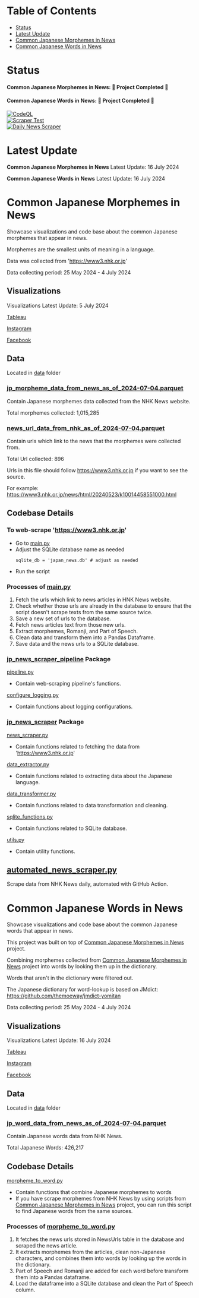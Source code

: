 # Table of Contents
- [Status](#status)
- [Latest Update](#latest-update)
- [Common Japanese Morphemes in News](#common-japanese-morphemes-in-news)
- [Common Japanese Words in News](#common-japanese-words-in-news)

# Status
#### Common Japanese Morphemes in News: 🎉 **Project Completed** 🎉

#### Common Japanese Words in News: 🎉 **Project Completed** 🎉

[![CodeQL](https://github.com/sakan811/Find-Common-Japanese-Words-From-News/actions/workflows/codeql.yml/badge.svg)](https://github.com/sakan811/Find-Common-Japanese-Words-From-News/actions/workflows/codeql.yml)    
[![Scraper Test](https://github.com/sakan811/Find-Common-Japanese-Words-From-News/actions/workflows/scraper-test.yml/badge.svg)](https://github.com/sakan811/Find-Common-Japanese-Words-From-News/actions/workflows/scraper-test.yml)  
[![Daily News Scraper](https://github.com/sakan811/Find-Common-Japanese-Words-From-News/actions/workflows/daily-news-scraper.yml/badge.svg)](https://github.com/sakan811/Find-Common-Japanese-Words-From-News/actions/workflows/daily-news-scraper.yml)

# Latest Update
**Common Japanese Morphemes in News** Latest Update: 16 July 2024

**Common Japanese Words in News** Latest Update: 16 July 2024

# Common Japanese Morphemes in News

Showcase visualizations and code base about the common Japanese morphemes that appear in news.

Morphemes are the smallest units of meaning in a language.

Data was collected from 'https://www3.nhk.or.jp'

Data collecting period: 25 May 2024 - 4 July 2024


## Visualizations
Visualizations Latest Update: 5 July 2024

[Tableau](https://public.tableau.com/views/jp-news/Top10Morphemes?:language=th-TH&publish=yes&:sid=&:redirect=auth&:display_count=n&:origin=viz_share_link)

[Instagram](https://www.instagram.com/p/C9A1r-whAog/?utm_source=ig_web_copy_link&igsh=MzRlODBiNWFlZA==)

[Facebook](https://www.facebook.com/permalink.php?story_fbid=pfbid0fF7edryCJeqUamiC6me2syJfWq5wAHTBXahTFeZmCseJefevKLLzGioe6ekpvwi6l&id=61553626169836)

## Data
Located in [data](data) folder

### [jp_morpheme_data_from_news_as_of_2024-07-04.parquet](data%2Fjp_morpheme_data_from_news_as_of_2024-07-04.parquet)
Contain Japanese morphemes data collected from the NHK News website.

Total morphemes collected: 1,015,285 

### [news_url_data_from_nhk_as_of_2024-07-04.parquet](data%2Fnews_url_data_from_nhk_as_of_2024-07-04.parquet)
Contain urls which link to the news that the morphemes were collected from.

Total Url collected: 896

Urls in this file should follow https://www3.nhk.or.jp if you want to see the source.

For example: https://www3.nhk.or.jp/news/html/20240523/k10014458551000.html

## Codebase Details

### To web-scrape 'https://www3.nhk.or.jp'
- Go to [main.py](main.py)
- Adjust the SQLite database name as needed
    ```
    sqlite_db = 'japan_news.db' # adjust as needed
    ```
- Run the script

### Processes of [main.py](main.py)
1. Fetch the urls which link to news articles in HNK News website.
2. Check whether those urls are already in the database to ensure that the script doesn't scrape texts from the same source twice.
3. Save a new set of urls to the database.
4. Fetch news articles text from those new urls.
5. Extract morphemes, Romanji, and Part of Speech.
6. Clean data and transform them into a Pandas Dataframe.
7. Save data and the news urls to a SQLite database.


### [jp_news_scraper_pipeline](jp_news_scraper_pipeline) Package
[pipeline.py](japan_news_scraper%2Fpipeline.py)
- Contain web-scraping pipeline's functions.

[configure_logging.py](japan_news_scraper%2Fconfigure_logging.py)
- Contain functions about logging configurations.

### [jp_news_scraper](jp_news_scraper_pipeline%2Fjp_news_scraper) Package
[news_scraper.py](japan_news_scraper%2Fnews_scraper.py)
- Contain functions related to fetching the data from 'https://www3.nhk.or.jp'

[data_extractor.py](jp_news_scraper_pipeline%2Fjp_news_scraper%2Fdata_extractor.py)
- Contain functions related to extracting data about the Japanese language.

[data_transformer.py](japan_news_scraper%2Fdata_transformer.py)
- Contain functions related to data transformation and cleaning.

[sqlite_functions.py](japan_news_scraper%2Fsqlite_functions.py)
- Contain functions related to SQLite database.

[utils.py](jp_news_scraper_pipeline%2Fjp_news_scraper%2Futils.py)
- Contain utility functions.

## [automated_news_scraper.py](automated_news_scraper.py)
Scrape data from NHK News daily, automated with GitHub Action. 

# Common Japanese Words in News

Showcase visualizations and code base about the common Japanese words that appear in news.

This project was built on top of [Common Japanese Morphemes in News](#common-japanese-morphemes-in-news) project.

Combining morphemes collected from [Common Japanese Morphemes in News](#common-japanese-morphemes-in-news) project into
words by looking them up in the dictionary.

Words that aren't in the dictionary were filtered out.

The Japanese dictionary for word-lookup is based on JMdict: https://github.com/themoeway/jmdict-yomitan

Data collecting period: 25 May 2024 - 4 July 2024

## Visualizations
Visualizations Latest Update: 16 July 2024

[Tableau](https://public.tableau.com/views/JPWordsfromNHKNews/Top10JapaneseWordsfromNewsDashboard?:language=th-TH&publish=yes&:sid=&:redirect=auth&:display_count=n&:origin=viz_share_link)

[Instagram](https://www.instagram.com/p/C9fQMe5sGI4/?utm_source=ig_web_copy_link&igsh=MzRlODBiNWFlZA==)

[Facebook](https://www.facebook.com/permalink.php?story_fbid=pfbid02xBnyAmmdw8hu8YMBxQdzPbnAkYRAWXwMJspkzKwQqaZrHCWLtEeZK1s8BsLdNpAGl&id=61553626169836)


## Data
Located in [data](data) folder

### [jp_word_data_from_news_as_of_2024-07-04.parquet](data%2Fjp_word_data_from_news_as_of_2024-07-04.parquet)
Contain Japanese words data from NHK News.

Total Japanese Words: 426,217

## Codebase Details
[morpheme_to_word.py](morpheme_to_word.py)
- Contain functions that combine Japanese morphemes to words
- If you have scrape morphemes from NHK News
  by using scripts from [Common Japanese Morphemes in News](#common-japanese-morphemes-in-news) project,
  you can run this script to find Japanese words from the same sources.

### Processes of [morpheme_to_word.py](morpheme_to_word.py)
  1. It fetches the news urls stored in NewsUrls table in the database and scraped the news article.
  2. It extracts morphemes from the articles, clean non-Japanese characters, and combines them into words by looking up
    the words in the dictionary.
  3. Part of Speech and Romanji are added for each word before transform them into a Pandas dataframe.
  4. Load the dataframe into a SQLite database and clean the Part of Speech column.
